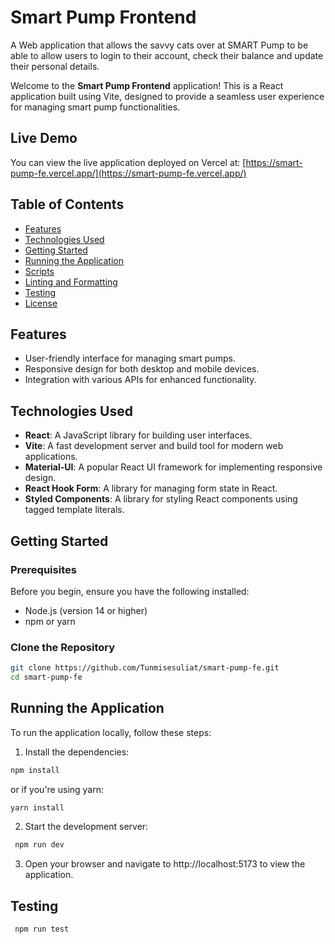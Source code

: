# Smart Pump Frontend

A Web application that allows the savvy cats over at SMART Pump to be able to allow users to login to their account, check their balance and update their personal details.

Welcome to the **Smart Pump Frontend** application! This is a React application built using Vite, designed to provide a seamless user experience for managing smart pump functionalities.

## Live Demo

You can view the live application deployed on Vercel at: [https://smart-pump-fe.vercel.app/](https://smart-pump-fe.vercel.app/)

## Table of Contents

- [Features](#features)
- [Technologies Used](#technologies-used)
- [Getting Started](#getting-started)
- [Running the Application](#running-the-application)
- [Scripts](#scripts)
- [Linting and Formatting](#linting-and-formatting)
- [Testing](#testing)
- [License](#license)

## Features

- User-friendly interface for managing smart pumps.
- Responsive design for both desktop and mobile devices.
- Integration with various APIs for enhanced functionality.

## Technologies Used

- **React**: A JavaScript library for building user interfaces.
- **Vite**: A fast development server and build tool for modern web applications.
- **Material-UI**: A popular React UI framework for implementing responsive design.
- **React Hook Form**: A library for managing form state in React.
- **Styled Components**: A library for styling React components using tagged template literals.

## Getting Started

### Prerequisites

Before you begin, ensure you have the following installed:

- Node.js (version 14 or higher)
- npm or yarn

### Clone the Repository

```bash
git clone https://github.com/Tunmisesuliat/smart-pump-fe.git
cd smart-pump-fe
```

## Running the Application

To run the application locally, follow these steps:

1. Install the dependencies:

```bash
npm install
```

or if you're using yarn:

```bash
yarn install
```

2. Start the development server:

```bash
 npm run dev
```

3. Open your browser and navigate to http://localhost:5173 to view the application.

## Testing

```bash
 npm run test
```
